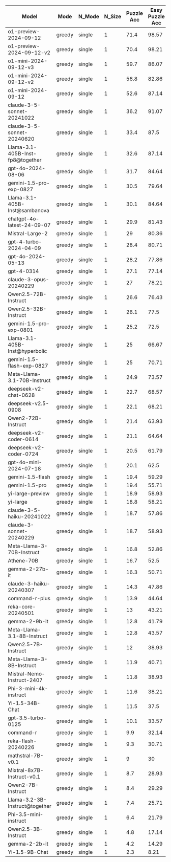 |              Model               |  Mode  |  N_Mode  |  N_Size  |  Puzzle Acc  |  Easy Puzzle Acc  |  Hard Puzzle Acc  |  Cell Acc  |  No answer  |  Total Puzzles  |  Reason Lens  |
|----------------------------------|--------|----------|----------|--------------|-------------------|-------------------|------------|-------------|-----------------|---------------|
|      o1-preview-2024-09-12       | greedy |  single  |    1     |     71.4     |       98.57       |       60.83       |   75.14    |     0.3     |      1000       |    1565.88    |
|     o1-preview-2024-09-12-v2     | greedy |  single  |    1     |     70.4     |       98.21       |       59.58       |   74.18    |     0.4     |      1000       |    1559.71    |
|      o1-mini-2024-09-12-v3       | greedy |  single  |    1     |     59.7     |       86.07       |       49.44       |   70.32    |      1      |      1000       |    1166.38    |
|      o1-mini-2024-09-12-v2       | greedy |  single  |    1     |     56.8     |       82.86       |       46.67       |   69.87    |     1.3     |      1000       |    1164.95    |
|        o1-mini-2024-09-12        | greedy |  single  |    1     |     52.6     |       87.14       |       39.17       |   52.29    |     0.8     |      1000       |    993.28     |
|    claude-3-5-sonnet-20241022    | greedy |  single  |    1     |     36.2     |       91.07       |       14.86       |   54.27    |      0      |      1000       |    861.18     |
|    claude-3-5-sonnet-20240620    | greedy |  single  |    1     |     33.4     |       87.5        |       12.36       |   54.34    |      0      |      1000       |    1141.94    |
| Llama-3.1-405B-Inst-fp8@together | greedy |  single  |    1     |     32.6     |       87.14       |       11.39       |    45.8    |    12.5     |      1000       |    314.66     |
|        gpt-4o-2024-08-06         | greedy |  single  |    1     |     31.7     |       84.64       |       11.11       |   50.34    |     3.6     |      1000       |    1106.51    |
|     gemini-1.5-pro-exp-0827      | greedy |  single  |    1     |     30.5     |       79.64       |       11.39       |   50.84    |     0.8     |      1000       |    1594.47    |
|  Llama-3.1-405B-Inst@sambanova   | greedy |  single  |    1     |     30.1     |       84.64       |       8.89        |   39.06    |    24.7     |      1000       |    2001.12    |
|    chatgpt-4o-latest-24-09-07    | greedy |  single  |    1     |     29.9     |       81.43       |       9.86        |   48.83    |     4.2     |      1000       |    1539.99    |
|         Mistral-Large-2          | greedy |  single  |    1     |      29      |       80.36       |       9.03        |   47.64    |     1.7     |      1000       |    1592.39    |
|      gpt-4-turbo-2024-04-09      | greedy |  single  |    1     |     28.4     |       80.71       |       8.06        |    47.9    |     0.1     |      1000       |    1148.46    |
|        gpt-4o-2024-05-13         | greedy |  single  |    1     |     28.2     |       77.86       |       8.89        |   38.72    |    19.3     |      1000       |    1643.51    |
|            gpt-4-0314            | greedy |  single  |    1     |     27.1     |       77.14       |       7.64        |   47.43    |     0.2     |      1000       |    1203.17    |
|      claude-3-opus-20240229      | greedy |  single  |    1     |      27      |       78.21       |       7.08        |   48.91    |      0      |      1000       |    855.72     |
|       Qwen2.5-72B-Instruct       | greedy |  single  |    1     |     26.6     |       76.43       |       7.22        |   40.92    |    11.9     |      1000       |    1795.9     |
|       Qwen2.5-32B-Instruct       | greedy |  single  |    1     |     26.1     |       77.5        |       6.11        |   43.39    |     6.3     |      1000       |    1333.07    |
|     gemini-1.5-pro-exp-0801      | greedy |  single  |    1     |     25.2     |       72.5        |       6.81        |    48.5    |      0      |      1000       |    1389.75    |
|  Llama-3.1-405B-Inst@hyperbolic  | greedy |  single  |    1     |      25      |       66.67       |       15.38       |   46.62    |    6.25     |       16        |    1517.13    |
|    gemini-1.5-flash-exp-0827     | greedy |  single  |    1     |      25      |       70.71       |       7.22        |   43.56    |     8.5     |      1000       |    1705.11    |
|   Meta-Llama-3.1-70B-Instruct    | greedy |  single  |    1     |     24.9     |       73.57       |       5.97        |   27.98    |     43      |      1000       |    1483.68    |
|      deepseek-v2-chat-0628       | greedy |  single  |    1     |     22.7     |       68.57       |       4.86        |   42.46    |     5.2     |      1000       |    1260.23    |
|        deepseek-v2.5-0908        | greedy |  single  |    1     |     22.1     |       68.21       |       4.17        |   38.01    |    12.7     |      1000       |    1294.46    |
|        Qwen2-72B-Instruct        | greedy |  single  |    1     |     21.4     |       63.93       |       4.86        |   38.32    |    10.2     |      1000       |    1813.82    |
|      deepseek-v2-coder-0614      | greedy |  single  |    1     |     21.1     |       64.64       |       4.17        |   41.58    |     4.9     |      1000       |    1324.55    |
|      deepseek-v2-coder-0724      | greedy |  single  |    1     |     20.5     |       61.79       |       4.44        |   42.35    |     3.4     |      1000       |    1230.63    |
|      gpt-4o-mini-2024-07-18      | greedy |  single  |    1     |     20.1     |       62.5        |       3.61        |   41.26    |     0.1     |      1000       |    943.52     |
|         gemini-1.5-flash         | greedy |  single  |    1     |     19.4     |       59.29       |       3.89        |   31.77    |    22.7     |      1000       |    1538.18    |
|          gemini-1.5-pro          | greedy |  single  |    1     |     19.4     |       55.71       |       5.28        |   44.59    |     0.8     |      1000       |    1336.17    |
|         yi-large-preview         | greedy |  single  |    1     |     18.9     |       58.93       |       3.33        |   42.61    |     1.4     |      1000       |    833.36     |
|             yi-large             | greedy |  single  |    1     |     18.8     |       58.21       |       3.47        |   39.83    |     1.8     |      1000       |    757.01     |
|    claude-3-5-haiku-20241022     | greedy |  single  |    1     |     18.7     |       57.86       |       3.47        |   43.22    |     0.1     |      1000       |    660.91     |
|     claude-3-sonnet-20240229     | greedy |  single  |    1     |     18.7     |       58.93       |       3.06        |   43.66    |      0      |      1000       |    1095.37    |
|    Meta-Llama-3-70B-Instruct     | greedy |  single  |    1     |     16.8     |       52.86       |       2.78        |   42.31    |     0.2     |      1000       |    809.95     |
|            Athene-70B            | greedy |  single  |    1     |     16.7     |       52.5        |       2.78        |   32.98    |    21.1     |      1000       |    391.19     |
|          gemma-2-27b-it          | greedy |  single  |    1     |     16.3     |       50.71       |       2.92        |   41.18    |     1.1     |      1000       |    1014.56    |
|     claude-3-haiku-20240307      | greedy |  single  |    1     |     14.3     |       47.86       |       1.25        |   37.87    |     0.1     |      1000       |    1015.06    |
|          command-r-plus          | greedy |  single  |    1     |     13.9     |       44.64       |       1.94        |   39.01    |     0.2     |      1000       |    810.53     |
|        reka-core-20240501        | greedy |  single  |    1     |      13      |       43.21       |       1.25        |   33.88    |      4      |      1000       |    1078.29    |
|          gemma-2-9b-it           | greedy |  single  |    1     |     12.8     |       41.79       |       1.53        |   36.79    |      0      |      1000       |    849.84     |
|    Meta-Llama-3.1-8B-Instruct    | greedy |  single  |    1     |     12.8     |       43.57       |       0.83        |   13.68    |    61.5     |      1000       |    1043.9     |
|       Qwen2.5-7B-Instruct        | greedy |  single  |    1     |      12      |       38.93       |       1.53        |   30.67    |     9.5     |      1000       |    850.93     |
|     Meta-Llama-3-8B-Instruct     | greedy |  single  |    1     |     11.9     |       40.71       |       0.69        |    23.7    |    29.2     |      1000       |    1216.4     |
|    Mistral-Nemo-Instruct-2407    | greedy |  single  |    1     |     11.8     |       38.93       |       1.25        |   34.93    |     1.6     |      1000       |    925.88     |
|      Phi-3-mini-4k-instruct      | greedy |  single  |    1     |     11.6     |       38.21       |       1.25        |    13.5    |     59      |      1000       |    790.29     |
|         Yi-1.5-34B-Chat          | greedy |  single  |    1     |     11.5     |       37.5        |       1.39        |   32.73    |     4.4     |      1000       |    869.65     |
|        gpt-3.5-turbo-0125        | greedy |  single  |    1     |     10.1     |       33.57       |       0.97        |   33.06    |     0.1     |      1000       |    820.66     |
|            command-r             | greedy |  single  |    1     |     9.9      |       32.14       |       1.25        |   32.66    |     1.5     |      1000       |    1005.17    |
|       reka-flash-20240226        | greedy |  single  |    1     |     9.3      |       30.71       |       0.97        |   25.67    |    18.7     |      1000       |    1074.8     |
|        mathstral-7B-v0.1         | greedy |  single  |    1     |      9       |        30         |       0.83        |   20.42    |     36      |      1000       |    1148.16    |
|    Mixtral-8x7B-Instruct-v0.1    | greedy |  single  |    1     |     8.7      |       28.93       |       0.83        |   26.47    |    20.3     |      1000       |    1177.21    |
|        Qwen2-7B-Instruct         | greedy |  single  |    1     |     8.4      |       29.29       |       0.28        |   22.06    |    24.4     |      1000       |    1473.23    |
|  Llama-3.2-3B-Instruct@together  | greedy |  single  |    1     |     7.4      |       25.71       |       0.28        |   13.14    |    54.5     |      1000       |    963.47     |
|      Phi-3.5-mini-instruct       | greedy |  single  |    1     |     6.4      |       21.79       |       0.42        |    5.98    |    80.6     |      1000       |    718.43     |
|       Qwen2.5-3B-Instruct        | greedy |  single  |    1     |     4.8      |       17.14       |         0         |   11.44    |    56.7     |      1000       |    906.58     |
|          gemma-2-2b-it           | greedy |  single  |    1     |     4.2      |       14.29       |       0.28        |    9.97    |    57.2     |      1000       |    1032.89    |
|          Yi-1.5-9B-Chat          | greedy |  single  |    1     |     2.3      |       8.21        |         0         |    7.53    |    11.3     |      1000       |    1592.6     |